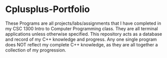 # Cplusplus-Portfolio

These Programs are all projects/labs/assignments that I have completed in my CSC 1300 Intro to Computer Programming class.
They are all terminal applications unless otherwise specified.
This repository acts as a database and record of my C++ knowledge and progress.
Any one single program does NOT reflect my complete C++ knowledge, as they are all together a collection of my progression.
